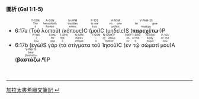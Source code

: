 #### 圖析 (Gal 1:1-5)



- 6:17a (<RUBY><ruby><ruby>Τοῦ<rt>ὁ</rt></ruby><rt>The</rt></ruby><rt>T-GSN</rt></RUBY> <RUBY><ruby><ruby>λοιποῦ<rt>λοιποῦ</rt></ruby><rt>henceforth</rt></ruby><rt>A-GSN</rt></RUBY>) (<RUBY><ruby><ruby>κόπους<rt>κόπος</rt></ruby><rt>troubles</rt></ruby><rt>N-APM</rt></RUBY>)C (<RUBY><ruby><ruby>μοι<rt>ἐγώ</rt></ruby><rt>to me</rt></ruby><rt>P-1DS</rt></RUBY>)C (<RUBY><ruby><ruby>μηδεὶς<rt>μηδείς</rt></ruby><rt>no one</rt></ruby><rt>A-NSM</rt></RUBY>)S (<RUBY><ruby><ruby><strong>παρεχέτω·</strong><rt>παρέχω</rt></ruby><rt>let give</rt></ruby><rt>V-PAM-3S</rt></RUBY>)P 
- 6:17b (<RUBY><ruby><ruby>ἐγὼ<rt>ἐγώ</rt></ruby><rt>I</rt></ruby><rt>P-1NS</rt></RUBY>)S <RUBY><ruby><ruby>γὰρ<rt>γάρ</rt></ruby><rt>for</rt></ruby><rt>CONJ</rt></RUBY> (<RUBY><ruby><ruby>τὰ<rt>ὁ</rt></ruby><rt>the</rt></ruby><rt>T-APN</rt></RUBY> <RUBY><ruby><ruby>στίγματα<rt>στίγμα</rt></ruby><rt>marks</rt></ruby><rt>N-APN</rt></RUBY> <RUBY><ruby><ruby>τοῦ<rt>ὁ</rt></ruby><rt>-</rt></ruby><rt>T-GSM</rt></RUBY> <RUBY><ruby><ruby>Ἰησοῦ<rt>Ἰησοῦς</rt></ruby><rt>of Jesus</rt></ruby><rt>N-GSM-P</rt></RUBY>)C (<RUBY><ruby><ruby>ἐν<rt>ἐν</rt></ruby><rt>on</rt></ruby><rt>PREP</rt></RUBY> <RUBY><ruby><ruby>τῷ<rt>ὁ</rt></ruby><rt>of the</rt></ruby><rt>T-DSN</rt></RUBY> <RUBY><ruby><ruby>σώματί<rt>σῶμα</rt></ruby><rt>body</rt></ruby><rt>N-DSN</rt></RUBY> <RUBY><ruby><ruby>μου<rt>ἐγώ</rt></ruby><rt>of me</rt></ruby><rt>P-1GS</rt></RUBY>)A (<RUBY><ruby><ruby><strong>βαστάζω.¶</strong><rt>βαστάζω</rt></ruby><rt>bear</rt></ruby><rt>V-PAI-1S</rt></RUBY>)P</br></br></br>





---
[加拉太書希臘文筆記 ↵](Galatians-Notes.md)
